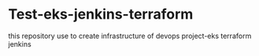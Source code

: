 # Test-eks-jenkins-terraform
this repository use to create infrastructure of devops project-eks terraform jenkins
